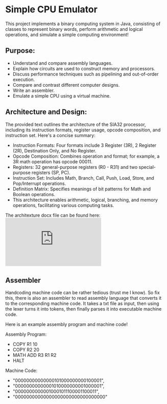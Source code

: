 # Simple CPU Emulator
This project implements a binary computing system in Java, consisting of classes to represent binary words, perform arithmetic and logical operations, and simulate a simple computing environment!

## Purpose:
 - Understand and compare assembly languages.
 - Explain how circuits are used to construct memory and processors.
 - Discuss performance techniques such as pipelining and out-of-order execution.
 - Compare and contrast different computer designs.
 - Write an assembler.
 - Emulate a simple CPU using a virtual machine.

## Architecture and Design:
The provided text outlines the architecture of the SIA32 processor, including its instruction formats, register usage, opcode composition, and instruction set. Here's a concise summary:

 - Instruction Formats: Four formats include 3 Register (3R), 2 Register (2R), Destination Only, and No Register.
 - Opcode Composition: Combines operation and format; for example, a 3R math operation has opcode 00011.
 - Registers: 32 general-purpose registers (R0 - R31) and two special-purpose registers (SP, PC).
 - Instruction Set: Includes Math, Branch, Call, Push, Load, Store, and Pop/Interrupt operations.
 - Definition Matrix: Specifies meanings of bit patterns for Math and Boolean operations.
 - This architecture enables arithmetic, logical, branching, and memory operations, facilitating various computing tasks.

The architexture docx file can be found here:
![SIA32 CPU Architecture](https://github.com/JoshSauce1/CPU-Emulator/blob/master/SIA32%20(3).pdf)

## Assembler
Handcoding machine code can be rather tedious (trust me I know). So fix this, there is also an assembler to read assembly language that converts it to the corresponding machine code. It takes a txt file as input, then using the lexer turns it into tokens, then finally parses it into executable machine code.

Here is an example assembly program and machine code!

Assembly Program:
 - COPY R1 10    
 - COPY R2 20      
 - MATH ADD R3 R1 R2
 - HALT

Machine Code:
 - "00000000000000101000000000100001",
 - "00000000000001010000000001000001",
 - "00000000000010001011100001100011",
 - "00000000000000000000000000000000"

